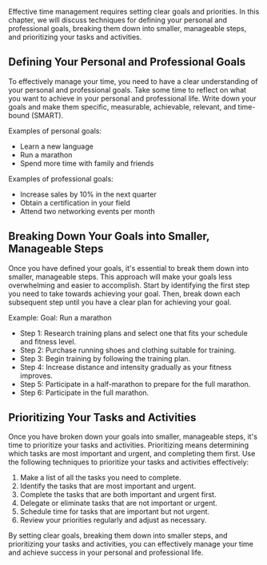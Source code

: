 
Effective time management requires setting clear goals and priorities. In this chapter, we will discuss techniques for defining your personal and professional goals, breaking them down into smaller, manageable steps, and prioritizing your tasks and activities.

Defining Your Personal and Professional Goals
---------------------------------------------

To effectively manage your time, you need to have a clear understanding of your personal and professional goals. Take some time to reflect on what you want to achieve in your personal and professional life. Write down your goals and make them specific, measurable, achievable, relevant, and time-bound (SMART).

Examples of personal goals:

* Learn a new language
* Run a marathon
* Spend more time with family and friends

Examples of professional goals:

* Increase sales by 10% in the next quarter
* Obtain a certification in your field
* Attend two networking events per month

Breaking Down Your Goals into Smaller, Manageable Steps
-------------------------------------------------------

Once you have defined your goals, it's essential to break them down into smaller, manageable steps. This approach will make your goals less overwhelming and easier to accomplish. Start by identifying the first step you need to take towards achieving your goal. Then, break down each subsequent step until you have a clear plan for achieving your goal.

Example: Goal: Run a marathon

* Step 1: Research training plans and select one that fits your schedule and fitness level.
* Step 2: Purchase running shoes and clothing suitable for training.
* Step 3: Begin training by following the training plan.
* Step 4: Increase distance and intensity gradually as your fitness improves.
* Step 5: Participate in a half-marathon to prepare for the full marathon.
* Step 6: Participate in the full marathon.

Prioritizing Your Tasks and Activities
--------------------------------------

Once you have broken down your goals into smaller, manageable steps, it's time to prioritize your tasks and activities. Prioritizing means determining which tasks are most important and urgent, and completing them first. Use the following techniques to prioritize your tasks and activities effectively:

1. Make a list of all the tasks you need to complete.
2. Identify the tasks that are most important and urgent.
3. Complete the tasks that are both important and urgent first.
4. Delegate or eliminate tasks that are not important or urgent.
5. Schedule time for tasks that are important but not urgent.
6. Review your priorities regularly and adjust as necessary.

By setting clear goals, breaking them down into smaller steps, and prioritizing your tasks and activities, you can effectively manage your time and achieve success in your personal and professional life.
